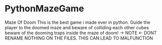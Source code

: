 # PythonMazeGame
Maze Of Doom
This is the best game i made ever in python.
Guide the player to the doomed maze and beware of colliding each other cubes
beware of the dooming traps inside the maze of doom!
-> NOTE <-
DONT RENAME NOTHING ON THE FILES. THIS CAN LEAD TO MALFUNCTION

